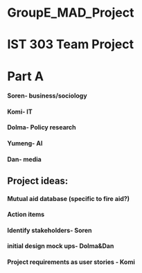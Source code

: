 # GroupE_MAD_Project

# IST 303 Team Project

# Part A

#### Soren- business/sociology

#### Komi- IT

#### Dolma- Policy research

#### Yumeng- AI 

#### Dan- media

## Project ideas:

#### Mutual aid database (specific to fire aid?)

#### Action items

#### Identify stakeholders- Soren 

#### initial design mock ups- Dolma&Dan 

#### Project requirements as user stories - Komi

